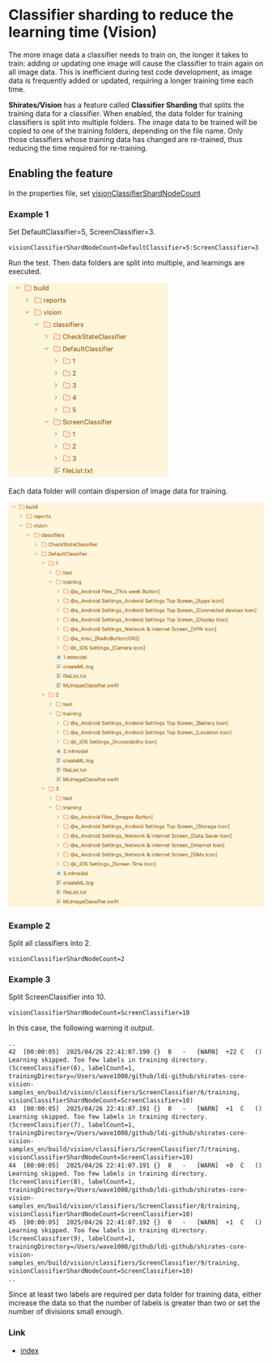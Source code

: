 # Classifier sharding to reduce the learning time (Vision)

The more image data a classifier needs to train on, the longer it takes to train: adding or updating one image will
cause the classifier to train again on all image data. This is inefficient during test code development, as image data
is frequently added or updated, requiring a longer training time each time.

**Shirates/Vision** has a feature called **Classifier Sharding** that splits the training data for a classifier.
When enabled, the data folder for training classifiers is split into multiple folders. The image data to be trained will
be copied to one of the training folders, depending on the file name. Only those classifiers whose training data has
changed are re-trained, thus reducing the time required for re-training.

## Enabling the feature

In the properties file, set [visionClassifierShardNodeCount](../../../common/parameter/parameters.md)

### Example 1

Set DefaultClassifier=5, ScreenClassifier=3.

```properties
visionClassifierShardNodeCount=DefaultClassifier=5:ScreenClassifier=3
```

Run the test. Then data folders are split into multiple, and learnings are executed.

![](_images/default_classifier_shards.png)

Each data folder will contain dispersion of image data for training.

![](_images/default_classifier_shards_training_data.png)

### Example 2

Split all classifiers into 2.

```properties
visionClassifierShardNodeCount=2
```

### Example 3

Split ScreenClassifier into 10.

```properties
visionClassifierShardNodeCount=ScreenClassifier=10
```

In this case, the following warning it output.

```
..
42	[00:00:05]	2025/04/26 22:41:07.190	{}	0	-	[WARN]	+22	C	()	Learning skipped. Too few labels in training directory. (ScreenClassifier(6), labelCount=1, trainingDirectory=/Users/wave1008/github/ldi-github/shirates-core-vision-samples_en/build/vision/classifiers/ScreenClassifier/6/training, visionClassifierShardNodeCount=ScreenClassifier=10)
43	[00:00:05]	2025/04/26 22:41:07.191	{}	0	-	[WARN]	+1	C	()	Learning skipped. Too few labels in training directory. (ScreenClassifier(7), labelCount=1, trainingDirectory=/Users/wave1008/github/ldi-github/shirates-core-vision-samples_en/build/vision/classifiers/ScreenClassifier/7/training, visionClassifierShardNodeCount=ScreenClassifier=10)
44	[00:00:05]	2025/04/26 22:41:07.191	{}	0	-	[WARN]	+0	C	()	Learning skipped. Too few labels in training directory. (ScreenClassifier(8), labelCount=1, trainingDirectory=/Users/wave1008/github/ldi-github/shirates-core-vision-samples_en/build/vision/classifiers/ScreenClassifier/8/training, visionClassifierShardNodeCount=ScreenClassifier=10)
45	[00:00:05]	2025/04/26 22:41:07.192	{}	0	-	[WARN]	+1	C	()	Learning skipped. Too few labels in training directory. (ScreenClassifier(9), labelCount=1, trainingDirectory=/Users/wave1008/github/ldi-github/shirates-core-vision-samples_en/build/vision/classifiers/ScreenClassifier/9/training, visionClassifierShardNodeCount=ScreenClassifier=10)
..
```

Since at least two labels are required per data folder for training data, either increase the data so that the number of
labels is greater than two or set the number of divisions small enough.

### Link

- [index](../../../index.md)

